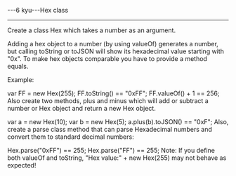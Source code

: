 ---6 kyu---Hex class

---

Create a class Hex which takes a number as an argument.

Adding a hex object to a number (by using valueOf) generates a number, but calling toString or toJSON will show its hexadecimal value starting with "0x". To make hex objects comparable you have to provide a method equals.

Example:

var FF = new Hex(255);
FF.toString() == "0xFF";
FF.valueOf() + 1 == 256;
Also create two methods, plus and minus which will add or subtract a number or Hex object and return a new Hex object.

var a = new Hex(10);
var b = new Hex(5);
a.plus(b).toJSON() == "0xF";
Also, create a parse class method that can parse Hexadecimal numbers and convert them to standard decimal numbers:

Hex.parse("0xFF") == 255;
Hex.parse("FF") == 255;
Note: If you define both valueOf and toString, "Hex value:" + new Hex(255) may not behave as expected!
